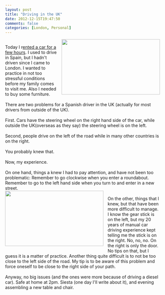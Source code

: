 ```yaml
---
layout: post
title: "Driving in the UK"
date: 2012-12-15T19:47:50
comments: false
categories: [London, Personal]
---
```


<div class="separator" style="clear: both; text-align: center;"><a href="http://2.bp.blogspot.com/-uSdAKZZk4q8/UMzFl2iSPZI/AAAAAAAAAYo/biTxEmCNF4Q/s1600/DSC_0066.jpg" imageanchor="1" style="clear: right; float: right; margin-bottom: 1em; margin-left: 1em;"><img border="0" height="180" src="http://2.bp.blogspot.com/-uSdAKZZk4q8/UMzFl2iSPZI/AAAAAAAAAYo/biTxEmCNF4Q/s320/DSC_0066.jpg" width="320" /></a></div><br /><div>Today I r<a href="http://www.zipcar.com/">ented a car for a few hours</a>. I used to drive in Spain, but I hadn't driven since I came to London. I wanted to practice in not too stressful conditions before my family comes to visit me. Also I needed to buy some furniture.</div><div><br /></div><div>There are two problems for a Spanish driver in the UK (actually for most drivers from outside of the UK).&nbsp;</div><div><br /></div><div>First. Cars have the steering wheel on the right hand side of the car, while outside the UK(overseas as they say) the steering wheel is on the left.&nbsp;</div><div><br /></div><div>Second, people drive on the left of the road while in many other countries is on the right.</div><div><br /></div><div>You probably knew that.</div><div><br /></div><div>Now, my experience.</div><div><br /></div><div>On one hand, things a knew I had to pay attention, and have not been too problematic: Remember to go clockwise when you enter a roundabout. Remember to go to the left hand side when you turn to and enter in a new street.</div><div><div class="separator" style="clear: both; text-align: center;"><a href="http://4.bp.blogspot.com/-nTfsCUlDDb8/UMzTzeR784I/AAAAAAAAAY4/V4I3l_nnKrU/s1600/DSC_0065.jpg" imageanchor="1" style="clear: left; float: left; margin-bottom: 1em; margin-right: 1em;"><img border="0" height="180" src="http://4.bp.blogspot.com/-nTfsCUlDDb8/UMzTzeR784I/AAAAAAAAAY4/V4I3l_nnKrU/s320/DSC_0065.jpg" width="320" /></a></div><br /></div><div>On the other, things that I knew, but that have been more difficult to manage. I know the gear stick is on the left, but my 20 years of manual car driving experience kept telling me the stick is on the right. No, no, no. On the right is only the door. No tips on that, but I guess it is a matter of practice. Another thing quite difficult is to not be too close to the left side of the road. My tip is to be aware of this problem and force oneself to be close to the right side of your path.</div><div><br /></div><div>Anyway, no big issues (and the ones were more because of driving a diesel car). Safe at home at 2pm. Siesta (one day I'll write about it), and evening assembling a new table and chair.</div><div><br /></div><div><br /></div>
